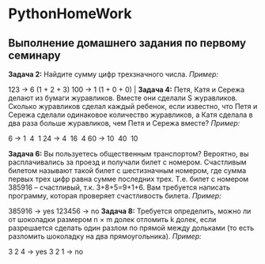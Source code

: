 # PythonHomeWork
## Выполнение домашнего задания по первому семинару

**Задача 2:** Найдите сумму цифр трехзначного числа.
*Пример:*

123 -> 6 (1 + 2 + 3)
100 -> 1 (1 + 0 + 0) |
**Задача 4:** Петя, Катя и Сережа делают из бумаги журавликов. Вместе они сделали S журавликов. Сколько журавликов сделал каждый ребенок, если известно, что Петя и Сережа сделали одинаковое количество журавликов, а Катя сделала в два раза больше журавликов, чем Петя и Сережа вместе?
*Пример:*

6 -> 1  4  1
24 -> 4  16  4
    60 -> 10  40  10

**Задача 6:** Вы пользуетесь общественным транспортом? Вероятно, вы расплачивались за проезд и получали билет с номером. Счастливым билетом называют такой билет с шестизначным номером, где сумма первых трех цифр равна сумме последних трех. Т.е. билет с номером 385916 – счастливый, т.к. 3+8+5=9+1+6. Вам требуется написать программу, которая проверяет счастливость билета.
*Пример:*

385916 -> yes
123456 -> no
**Задача 8:** Требуется определить, можно ли от шоколадки размером n × m долек отломить k долек, если разрешается сделать один разлом по прямой между дольками (то есть разломить шоколадку на два прямоугольника).
*Пример:*

3 2 4 -> yes
3 2 1 -> no